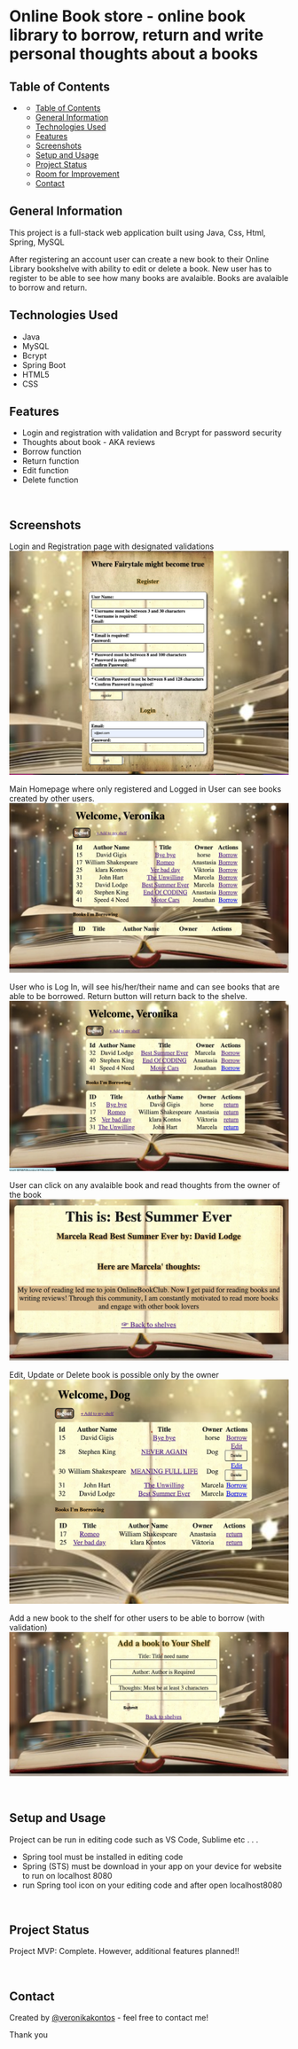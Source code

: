 # Online Book store - online book library to borrow, return and write personal thoughts about a books

## Table of Contents
- 
  - [Table of Contents](#table-of-contents)
  - [General Information](#general-information)
  - [Technologies Used](#technologies-used)
  - [Features](#features)
  - [Screenshots](#screenshots)
  - [Setup and Usage](#setup-and-usage)
  - [Project Status](#project-status)
  - [Room for Improvement](#room-for-improvement)
  - [Contact](#contact)

## General Information
This project is a full-stack web application built using Java, Css, Html, Spring, MySQL

After registering an account user can create a new book to their Online Library bookshelve with ability to edit or delete a book.
New user has to register to be able to see how many books are avalaible.
Books are avalaible to borrow and return.
<br>

## Technologies Used
- Java
- MySQL 
- Bcrypt
- Spring Boot
- HTML5
- CSS


## Features
- Login and registration with validation and Bcrypt for password security
- Thoughts about book - AKA reviews 
- Borrow function
- Return function
- Edit function
- Delete function

<br>

## Screenshots

Login and Registration page with designated validations 
![Login and Registration](./src/main/resources/static/images/screenshots/LOGREG.png)

Main Homepage where only registered and Logged in User can see books created by other users. 
![All books](./src/main/resources/static/images/screenshots/welcome.png)


User who is Log In, will see his/her/their name and can see books that are able to be borrowed. 
Return button will return back to the shelve.
![Return borrow](./src/main/resources/static/images/screenshots/borrowreturn.png)


User can click on any avalaible book and read thoughts from the owner of the book
![Show book](./src/main/resources/static/images/screenshots/show%20book.png)

Edit, Update or Delete book is possible only by the owner
![Edit/Update Profile](./src/main/resources/static/images/screenshots/edit-update.png)

Add a new book to the shelf for other users to be able to borrow (with validation)
![Add a book](./src/main/resources/static/images/screenshots/addbook.png)


<br>

## Setup and Usage
  
Project can be run in editing code such as VS Code, Sublime etc . . . 
  - Spring tool must be installed in editing code
  - Spring (STS) must be download in your app on your device for website to run on localhost 8080
  - run Spring tool icon on your editing code and after open localhost8080

<br>

## Project Status
Project MVP: Complete. However, additional features planned!!


<br>

## Contact
Created by [@veronikakontos](https://www.linkedin.com/in/veronika-kontogiannopoulos/) - feel free to contact me!

Thank you

